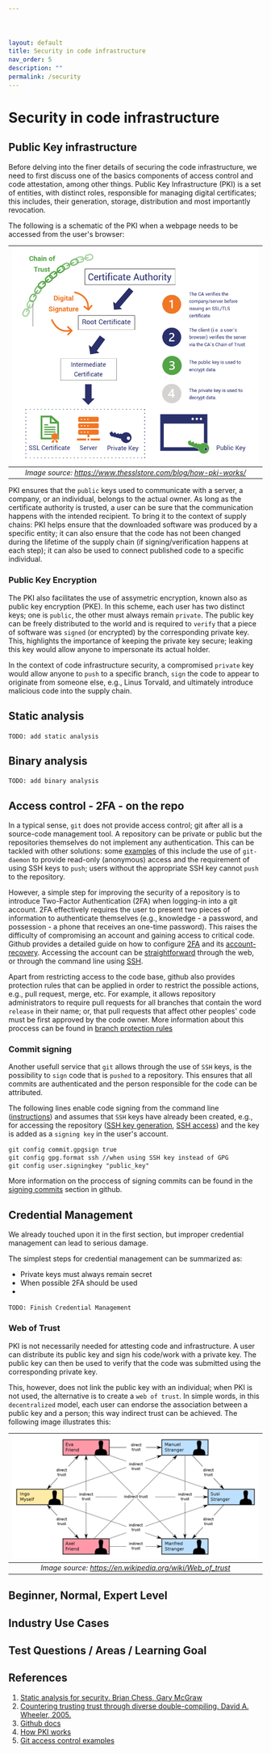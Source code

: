 ```yaml
---



layout: default
title: Security in code infrastructure
nav_order: 5
description: ""
permalink: /security
---
```


# Security in code infrastructure

## Public Key infrastructure
Before delving into the finer details of securing the code infrastructure, we need to first discuss one of the basics components of access control and code attestation, among other things. Public Key Infrastructure (PKI) is a set of entities, with distinct roles, responsible for 
managing digital certificates; this includes, their generation, storage, distribution and most importantly revocation.

The following is a schematic of the PKI when a webpage needs to be accessed from the user's browser:

 ![](./figures/how-pki-works-overview.png)|
|:--:|
| *Image source: https://www.thesslstore.com/blog/how-pki-works/*

PKI ensures that the `public` keys used to communicate with a server, a company, or an individual, belongs to the actual owner. As long as the certificate authority is trusted, a user can be sure that the communication happens with the intended recipient. To bring it to the context of supply chains: PKI helps ensure that the downloaded software was produced by a specific entity; it can also ensure that the code has not been changed during the lifetime of the supply chain (if signing/verification happens at each step); it can also be used to connect published code to a specific individual.  

### Public Key Encryption
The PKI also facilitates the use of assymetric encryption, known also as public key encryption (PKE). In this scheme, each user has two distinct keys; one is `public`, the other must always remain `private`. The public key can be freely distributed to the world and is required to `verify` that a piece of software was `signed` (or encrypted) by the corresponding private key. This, highlights the importance of keeping the private key secure; leaking this key would allow anyone to impersonate its actual holder. 

In the context of code infrastructure security, a compromised `private` key would allow anyone to `push` to a specific branch, `sign` the code to appear to originate from someone else, e.g., Linus Torvald, and ultimately introduce malicious code into the supply chain.

## Static analysis
`TODO: add static analysis`
## Binary analysis
`TODO: add binary analysis`
## Access control - 2FA - on the repo
In a typical sense, `git` does not provide access control; git after all is a source-code management tool. A repository can be private or public but the repositories themselves do not implement any authentication. This can be tackled with other solutions: some [examples](https://wincent.com/wiki/Git_repository_access_control) of this include the use of `git-daemon` to provide read-only (anonymous) access and the requirement of using SSH keys to `push`; users without the appropriate SSH key cannot `push` to the repository.

However, a simple step for improving the security of a repository is to introduce Two-Factor Authentication (2FA) when logging-in into a git account. 2FA effectively requires the user to present two pieces of information to authenticate themselves (e.g., knowledge - a password, and possession - a phone that receives an one-time password). This raises the difficulty of compromising an account and gaining access to critical code. Github provides a detailed guide on how to configure [2FA](https://docs.github.com/en/authentication/securing-your-account-with-two-factor-authentication-2fa/configuring-two-factor-authentication) and its [account-recovery](https://docs.github.com/en/authentication/securing-your-account-with-two-factor-authentication-2fa/configuring-two-factor-authentication-recovery-methods). Accessing the account can be [straightforward](https://docs.github.com/en/authentication/securing-your-account-with-two-factor-authentication-2fa/accessing-github-using-two-factor-authentication) through the web, or through the command line using [SSH](https://docs.github.com/en/authentication/keeping-your-account-and-data-secure/about-authentication-to-github).

Apart from restricting access to the code base, github also provides protection rules that can be applied in order to restrict the possible actions, e.g., pull request, merge, etc. For example, it allows repository administrators to require pull requests for all branches that contain the word `release` in their name; or, that pull requests that affect other peoples' code must be first approved by the code owner. More information about this proccess can be found in  [branch protection rules](https://docs.github.com/en/repositories/configuring-branches-and-merges-in-your-repository/defining-the-mergeability-of-pull-requests/managing-a-branch-protection-rule)


### Commit signing

Another usefull service that `git` allows through the use of `SSH` keys, is the possibility to `sign` code that is `pushed` to a repository. This ensures that all commits are authenticated and the person responsible for the code can be attributed.

The following lines enable code signing from the command line ([instructions](https://docs.github.com/en/authentication/managing-commit-signature-verification/telling-git-about-your-signing-key)) and assumes that `SSH` keys have already been created, e.g., for accessing the repository ([SSH key generation](https://docs.github.com/en/authentication/connecting-to-github-with-ssh/generating-a-new-ssh-key-and-adding-it-to-the-ssh-agent), [SSH access](https://docs.github.com/en/authentication/connecting-to-github-with-ssh/adding-a-new-ssh-key-to-your-github-account)) and the key is added as a `signing key` in the user's account.
```
git config commit.gpgsign true
git config gpg.format ssh //when using SSH key instead of GPG
git config user.signingkey "public_key"
```

More information on the proccess of signing commits can be found in the [signing commits](https://docs.github.com/en/authentication/managing-commit-signature-verification/signing-commits) section in github.


## Credential Management
We already touched upon it in the first section, but improper credential management can lead to serious damage.

The simplest steps for credential management can be summarized as:
- Private keys must always remain secret
- When possible 2FA should be used
- 

`TODO: Finish Credential Management`

### Web of Trust
PKI is not necessarily needed  for attesting code and infrastructure. A user can distribute its public key and sign his code/work with a private key. The public key can then be used to verify that the code was submitted using the corresponding private key.

This, however, does not link the public key with an individual; when PKI is not used, the alternative is to create a `web of trust`. In simple words, in this `decentralized` model, each user can endorse the association between a public key and a person; this way indirect trust can be achieved. The following image illustrates this:

 ![](./figures/Web_of_Trust.png)|
|:--:|
| *Image source: https://en.wikipedia.org/wiki/Web_of_trust*



## Beginner, Normal, Expert Level
## Industry Use Cases
## Test Questions / Areas / Learning Goal
## References

1. [Static analysis for security. Brian Chess, Gary McGraw](https://ieeexplore.ieee.org/stamp/stamp.jsp?arnumber=1366126)
2. [Countering trusting trust through diverse double-compiling. David A. Wheeler, 2005.](https://ieeexplore.ieee.org/document/1565233)
3. [Github docs](https://docs.github.com/en)
4. [How PKI works](https://www.thesslstore.com/blog/how-pki-works/)
5. [Git access control examples](https://wincent.com/wiki/Git_repository_access_control)


<!-- [hide email](https://stackoverflow.com/questions/43863522/error-your-push-would-publish-a-private-email-address) -->